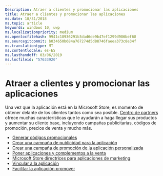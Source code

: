 ```yaml
---
Description: Atraer a clientes y promocionar las aplicaciones
title: Atraer a clientes y promocionar las aplicaciones
ms.date: 10/31/2018
ms.topic: article
keywords: windows 10, uwp
ms.localizationpriority: medium
ms.openlocfilehash: 9941c18936291b3dad6de9b47ef1299d986bef68
ms.sourcegitcommit: b034650b684a767274d5d88746faeea373c8e34f
ms.translationtype: MT
ms.contentlocale: es-ES
ms.lasthandoff: 03/06/2019
ms.locfileid: "57633920"
---
```

# <a name="attract-customers-and-promote-your-apps"></a>Atraer a clientes y promocionar las aplicaciones

Una vez que la aplicación está en la Microsoft Store, es momento de obtener delante de los clientes tantos como sea posible. [Centro de partners](https://partner.microsoft.com/dashboard) ofrece muchas características que le ayudarán a haga llegar sus productos y aumentar su cliente base, incluyendo campañas publicitarias, códigos de promoción, precios de venta y mucho más.

-   [Generar códigos promocionales](generate-promotional-codes.md)
-   [Crear una campaña de publicidad para la aplicación](create-an-ad-campaign-for-your-app.md)
-   [Crear una campaña de promoción de la aplicación personalizada](create-a-custom-app-promotion-campaign.md)
-   [Poner aplicaciones y complementos a la venta](put-apps-and-add-ons-on-sale.md)
-   [Microsoft Store directrices para aplicaciones de marketing](app-marketing-guidelines.md)
-   [Vincular a la aplicación](link-to-your-app.md)
-   [Facilitar la aplicación promover](make-your-app-easier-to-promote.md)

 

 
